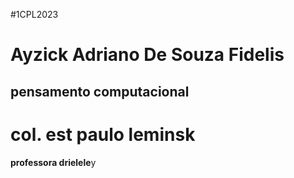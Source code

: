#1CPL2023
# Ayzick Adriano De Souza Fidelis
## pensamento computacional
# col. est paulo leminsk 
**professora drielele**y
